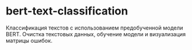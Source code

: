 # bert-text-classification
Классификация текстов с использованием предобученной модели BERT. Очистка текстовых данных, обучение модели и визуализация матрицы ошибок.
